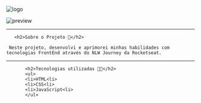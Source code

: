  ![logo](https://github.com/bernardofernandezz/planner/assets/118931906/f0f10394-e535-4e90-9811-19eb11c33cac)
  
  ![preview](https://github.com/bernardofernandezz/planner/assets/118931906/f28764b2-d43d-42b9-93e0-b22736a0951f)

---

       <h2>Sobre o Projeto 💭</h2>

     Neste projeto, desenvolvi e aprimorei minhas habilidades com tecnologias FrontEnd através do NLW Journey da Rocketseat.

---

           <h2>Tecnologias utilizadas 🧑‍💻</h2>
           <ul>
           <li>HTML<li>
           <li>CSS<li>
           <li>JavaScript<li>
           </ul>
